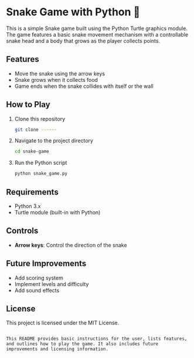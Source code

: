 # Snake Game with Python 🐍

This is a simple Snake game built using the Python Turtle graphics module. The game features a basic snake movement mechanism with a controllable snake head and a body that grows as the player collects points.

## Features
- Move the snake using the arrow keys
- Snake grows when it collects food
- Game ends when the snake collides with itself or the wall

## How to Play
1. Clone this repository
   ```bash
   git clone ------


2. Navigate to the project directory
   ```bash
   cd snake-game
   ```
3. Run the Python script
   ```bash
   python snake_game.py
   ```

## Requirements
- Python 3.x
- Turtle module (built-in with Python)

## Controls
- **Arrow keys**: Control the direction of the snake

## Future Improvements
- Add scoring system
- Implement levels and difficulty
- Add sound effects

## License
This project is licensed under the MIT License.
```

This README provides basic instructions for the user, lists features, and outlines how to play the game. It also includes future improvements and licensing information.
